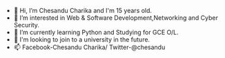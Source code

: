 - 👋 Hi, I’m Chesandu Charika and I'm 15 years old.
- 👀 I’m interested in Web & Software Development,Networking and Cyber Security.
- 🌱 I’m currently learning Python and Studying for GCE O/L.
- 💞️ I'm looking to join to a university in the future.
- 📫 Facebook-Chesandu Charika/ Twitter-@chesandu

<!---
ChesanduC/ChesanduC is a ✨ special ✨ repository because its `README.md` (this file) appears on your GitHub profile.
You can click the Preview link to take a look at your changes.
--->
